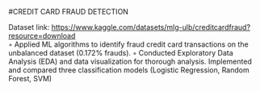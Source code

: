#CREDIT CARD FRAUD DETECTION


Dataset link: https://www.kaggle.com/datasets/mlg-ulb/creditcardfraud?resource=download \
◦ Applied ML algorithms to identify fraud credit card transactions on the unbalanced dataset (0.172% frauds).
◦ Conducted Exploratory Data Analysis (EDA) and data visualization for thorough analysis. Implemented
and compared three classification models (Logistic Regression, Random Forest, SVM)
